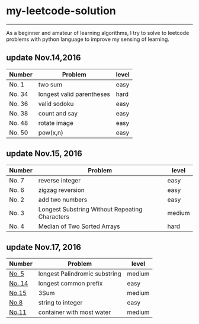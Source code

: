 # my-leetcode-solution
---
As a beginner and amateur of learning algorithms, I try to solve to leetcode problems with python language to improve my sensing of learning.

update Nov.14,2016
---
| Number | Problem  |level|
|--------|----------|-----|
|No. 1 | two sum | easy |
|No. 34| longest valid parentheses| hard|
|No. 36| valid sodoku| easy|
|No. 38| count and say| easy|
|No. 48| rotate image| easy|
|No. 50| pow(x,n)| easy|

update Nov.15, 2016
---
| Number | Problem  |level|
|--------|----------|-----|
|No. 7| reverse integer| easy | 
|No. 6|  zigzag reversion| easy  |  
|No. 2| add two numbers| easy  |
|No. 3| Longest Substring Without Repeating Characters| medium | 
|No. 4| Median of Two Sorted Arrays| hard | 

update Nov.17, 2016  
---
| Number | Problem  |level|
|--------|----------|-----|
|[No. 5](https://leetcode.com/problems/longest-palindromic-substring/)  |longest Palindromic substring |medium| 
|[No. 14](https://leetcode.com/problems/longest-common-prefix/) |longest common prefix |easy|
|[No.15](https://leetcode.com/problems/3sum/)| 3Sum |medium|
|[No.8](https://leetcode.com/problems/string-to-integer-atoi/)|string to integer|easy|
|[No.11](https://leetcode.com/problems/container-with-most-water/)|container with most water|medium

